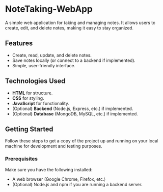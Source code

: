 # NoteTaking-WebApp

A simple web application for taking and managing notes. It allows users to create, edit, and delete notes, making it easy to stay organized.

## Features

- Create, read, update, and delete notes.
- Save notes locally (or connect to a backend if implemented).
- Simple, user-friendly interface.

## Technologies Used

- **HTML** for structure.
- **CSS** for styling.
- **JavaScript** for functionality.
- (Optional) **Backend** (Node.js, Express, etc.) if implemented.
- (Optional) **Database** (MongoDB, MySQL, etc.) if implemented.

## Getting Started

Follow these steps to get a copy of the project up and running on your local machine for development and testing purposes.

### Prerequisites

Make sure you have the following installed:

- A web browser (Google Chrome, Firefox, etc.)
- (Optional) Node.js and npm if you are running a backend server.
